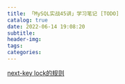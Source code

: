 ```yaml
---
title: 「MySQL实战45讲」学习笔记 [TODO]
catalog: true
date: 2022-06-14 19:08:20
subtitle:
header-img:
tags:
categories:
---
```


[next-key lock的规则](https://blog.csdn.net/wang11yangyang/article/details/118087876)